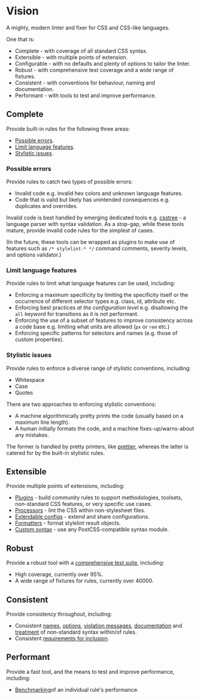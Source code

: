 # Vision

A mighty, modern linter and fixer for CSS and CSS-like languages.

One that is:

-   Complete - with coverage of all standard CSS syntax.
-   Extensible - with multiple points of extension.
-   Configurable - with no defaults and plenty of options to tailor the linter.
-   Robust - with comprehensive test coverage and a wide range of fixtures.
-   Consistent - with conventions for behaviour, naming and documentation.
-   Performant - with tools to test and improve performance.

## Complete

Provide built-in rules for the following three areas:

-   [Possible errors](docs/user-guide/rules.md#possible-errors).
-   [Limit language features](docs/user-guide/rules.md#limit-language-features).
-   [Stylistic issues](docs/user-guide/rules.md#stylistic-issues).

### Possible errors

Provide rules to catch two types of possible errors:

-   Invalid code e.g. invalid hex colors and unknown language features.
-   Code that is valid but likely has unintended consequences e.g. duplicates and overrides.

Invalid code is best handled by emerging dedicated tools e.g. [csstree](https://github.com/csstree/csstree) - a language parser with syntax validation. As a stop-gap, while these tools mature, provide invalid code rules for the simplest of cases.

(In the future, these tools can be wrapped as plugins to make use of features such as `/* stylelint-* */` command comments, severity levels, and options validator.)

### Limit language features

Provide rules to limit what language features can be used, including:

-   Enforcing a maximum specificity by limiting the specificity itself or the occurrence of different selector types e.g. class, id, attribute etc.
-   Enforcing best practices _at the configuration level_ e.g. disallowing the `all` keyword for transitions as it is not performant.
-   Enforcing the use of a subset of features to improve consistency across a code base e.g. limiting what units are allowed (`px` or `rem` etc.)
-   Enforcing specific patterns for selectors and names (e.g. those of custom properties).

### Stylistic issues

Provide rules to enforce a diverse range of stylistic conventions, including:

-   Whitespace
-   Case
-   Quotes

There are two approaches to enforcing stylistic conventions:

-   A machine algorithmically pretty prints the code (usually based on a maximum line length).
-   A human initially formats the code, and a machine fixes-up/warns-about any mistakes.

The former is handled by pretty printers, like [prettier](https://github.com/prettier/prettier), whereas the latter is catered for by the built-in stylistic rules.

## Extensible

Provide multiple points of extensions, including:

-   [Plugins](docs/developer-guide/plugins.md) - build community rules to support methodologies, toolsets, non-standard CSS features, or very specific use cases.
-   [Processors](docs/user-guide/processors.md) - lint the CSS within non-stylesheet files.
-   [Extendable configs](docs/user-guide/configuration.md#extends) - extend and share configurations.
-   [Formatters](docs/developer-guide/formatters.md) - format stylelint result objects.
-   [Custom syntax](docs/user-guide/node-api.md#customsyntax) - use any PostCSS-compatible syntax module.

## Robust

Provide a robust tool with a [comprehensive test suite](docs/developer-guide/rules.md#write-tests), including:

-   High coverage, currently over 95%.
-   A wide range of fixtures for rules, currently over 40000.

## Consistent

Provide consistency throughout, including:

-   Consistent [names](docs/developer-guide/rules.md#naming-a-rule), [options](docs/developer-guide/rules.md#determining-options), [violation messages](docs/developer-guide/rules.md#determine-violation-messages), [documentation](https://github.com/stylelint/stylelint/blob/master/docs/developer-guide/rules.md#write-the-readme) and [treatment](docs/developer-guide/rules.md#write-the-rule) of non-standard syntax within/of rules.
-   Consistent [requirements for inclusion](docs/developer-guide/rules.md#criteria-for-inclusion).

## Performant

Provide a fast tool, and the means to test and improve performance, including:

-   [Benchmarking](docs/developer-guide/rules.md#improving-the-performance-of-a-new-or-an-existing-rule)of an individual rule's performance.
